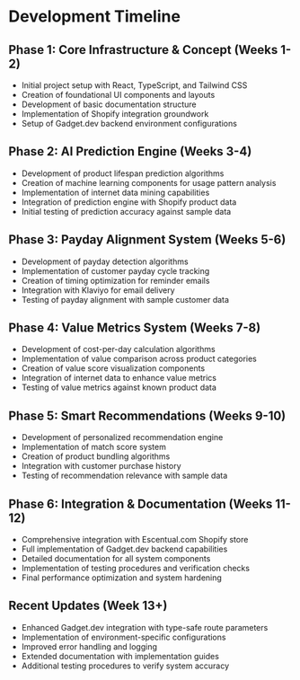 
# Development Timeline

## Phase 1: Core Infrastructure & Concept (Weeks 1-2)
- Initial project setup with React, TypeScript, and Tailwind CSS
- Creation of foundational UI components and layouts
- Development of basic documentation structure
- Implementation of Shopify integration groundwork
- Setup of Gadget.dev backend environment configurations

## Phase 2: AI Prediction Engine (Weeks 3-4)
- Development of product lifespan prediction algorithms
- Creation of machine learning components for usage pattern analysis
- Implementation of internet data mining capabilities
- Integration of prediction engine with Shopify product data
- Initial testing of prediction accuracy against sample data

## Phase 3: Payday Alignment System (Weeks 5-6)
- Development of payday detection algorithms
- Implementation of customer payday cycle tracking
- Creation of timing optimization for reminder emails
- Integration with Klaviyo for email delivery
- Testing of payday alignment with sample customer data

## Phase 4: Value Metrics System (Weeks 7-8)
- Development of cost-per-day calculation algorithms
- Implementation of value comparison across product categories
- Creation of value score visualization components
- Integration of internet data to enhance value metrics
- Testing of value metrics against known product data

## Phase 5: Smart Recommendations (Weeks 9-10)
- Development of personalized recommendation engine
- Implementation of match score system
- Creation of product bundling algorithms
- Integration with customer purchase history
- Testing of recommendation relevance with sample data

## Phase 6: Integration & Documentation (Weeks 11-12)
- Comprehensive integration with Escentual.com Shopify store
- Full implementation of Gadget.dev backend capabilities
- Detailed documentation for all system components
- Implementation of testing procedures and verification checks
- Final performance optimization and system hardening

## Recent Updates (Week 13+)
- Enhanced Gadget.dev integration with type-safe route parameters
- Implementation of environment-specific configurations
- Improved error handling and logging
- Extended documentation with implementation guides
- Additional testing procedures to verify system accuracy
